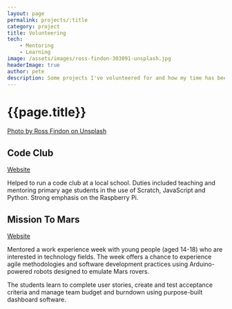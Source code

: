 ```yaml
---
layout: page
permalink: projects/:title
category: project
title: Volunteering
tech: 
    - Mentoring
    - Learning
image: /assets/images/ross-findon-303091-unsplash.jpg
headerImage: true
author: pete
description: Some projects I've volunteered for and how my time has been used to mentor and promote tech in Cornwall. Photo by Ross Findon on Unsplash
---
```


# {{page.title}}

[Photo by Ross Findon on Unsplash](https://unsplash.com/photos/mG28olYFgHI)

## Code Club

[Website](https://www.codeclub.org.uk)

Helped to run a code club at a local school. Duties included teaching and mentoring primary age students in the use of Scratch, JavaScript and Python. Strong emphasis on the Raspberry Pi.

## Mission To Mars

[Website](https://www.softwarecornwall.org/category/education-outreach/mission-to-mars/)

Mentored a work experience week with young people (aged 14-18) who are interested in technology fields. The week offers a chance to experience agile methodologies and software development practices using Arduino-powered robots designed to emulate Mars rovers.

The students learn to complete user stories, create and test acceptance criteria and manage team budget and burndown using purpose-built dashboard software.

